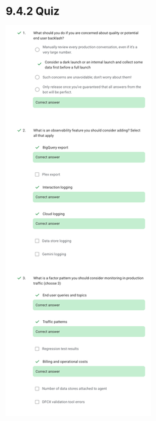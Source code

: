 # 9.4.2 Quiz

![gh](https://raw.githubusercontent.com/SeanChenR/img_gif/main/myimage/1746611104000w7hwbk.png)
